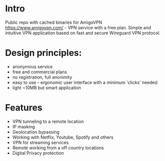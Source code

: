# Intro
Public repo with cached binaries for AmigoVPN https://www.amigovpn.com/ - VPN service with a free plan. Simple and intuitive VPN application based on fast and secure Wireguard VPN protocol.

# Design principles:
- anonymous service
- free and commercial plans
- no registration, full anonimity
- easy to use - ergonomic user interface with a minimum 'clicks' needed
- light ~10MB but smart application

# Features
- VPN tunneling to a remote location
- IP masking
- Geolocation bypassing
- Working with Netflix, Youtube, Spotify and others
- VPN for streaming services
- Remote working from a off country locations
- Digital Privacy protection
